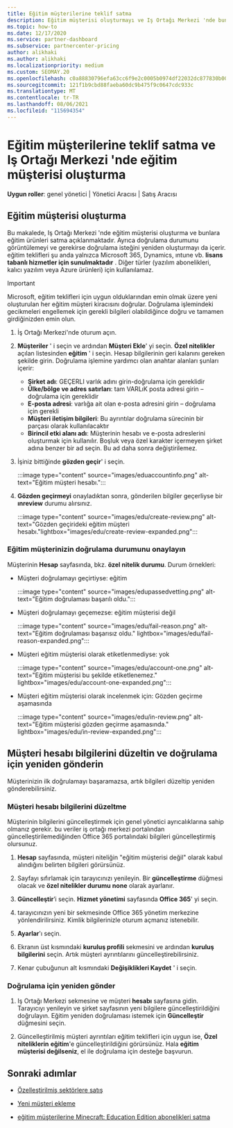 ```yaml
---
title: Eğitim müşterilerine teklif satma
description: Eğitim müşterisi oluşturmayı ve Iş Ortağı Merkezi 'nde bunlara teklifler satmayı öğrenin. Eğitim müşterinizin doğrulama durumunu onaylamayı içerir.
ms.topic: how-to
ms.date: 12/17/2020
ms.service: partner-dashboard
ms.subservice: partnercenter-pricing
author: alikhaki
ms.author: alikhaki
ms.localizationpriority: medium
ms.custom: SEOMAY.20
ms.openlocfilehash: c0a88830796efa63cc6f9e2c0005b0974df22032dc877830b002527bced3a426
ms.sourcegitcommit: 121f1b9cbd88faeba60dc9b475f9c0647cdc933c
ms.translationtype: MT
ms.contentlocale: tr-TR
ms.lasthandoff: 08/06/2021
ms.locfileid: "115694354"
---
```

# <a name="how-to-sell-offers-to-education-customers-and-how-to-create-an-education-customer-in-partner-center"></a>Eğitim müşterilerine teklif satma ve Iş Ortağı Merkezi 'nde eğitim müşterisi oluşturma

**Uygun roller**: genel yönetici | Yönetici Aracısı | Satış Aracısı

## <a name="create-an-education-customer"></a>Eğitim müşterisi oluşturma

Bu makalede, Iş Ortağı Merkezi 'nde eğitim müşterisi oluşturma ve bunlara eğitim ürünleri satma açıklanmaktadır. Ayrıca doğrulama durumunu görüntülemeyi ve gerekirse doğrulama isteğini yeniden oluşturmayı da içerir. eğitim teklifleri şu anda yalnızca Microsoft 365, Dynamics, ıntune vb. **lisans tabanlı hizmetler için sunulmaktadır** . Diğer türler (yazılım abonelikleri, kalıcı yazılım veya Azure ürünleri) için kullanılamaz.

> [!IMPORTANT]
> Microsoft, eğitim teklifleri için uygun olduklarından emin olmak üzere yeni oluşturulan her eğitim müşteri kiracısını doğrular.  Doğrulama işlemindeki gecikmeleri engellemek için gerekli bilgileri olabildiğince doğru ve tamamen girdiğinizden emin olun.

1. İş Ortağı Merkezi'nde oturum açın.

2. **Müşteriler** ' i seçin ve ardından **Müşteri Ekle**' yi seçin. **Özel nitelikler** açılan listesinden **eğitim** ' i seçin.  Hesap bilgilerinin geri kalanını gereken şekilde girin.  Doğrulama işlemine yardımcı olan anahtar alanları şunları içerir:

   - **Şirket adı**: GEÇERLI varlık adını girin-doğrulama için gereklidir
   - **Ülke/bölge ve adres satırları**: tam VARLıK posta adresi girin – doğrulama için gereklidir
   - **E-posta adresi**: varlığa ait olan e-posta adresini girin – doğrulama için gerekli
   - **Müşteri iletişim bilgileri**: Bu ayrıntılar doğrulama sürecinin bir parçası olarak kullanılacaktır
   - **Birincil etki alanı adı**: Müşterinin hesabı ve e-posta adreslerini oluşturmak için kullanılır.  Boşluk veya özel karakter içermeyen şirket adına benzer bir ad seçin.  Bu ad daha sonra değiştirilemez.

3. İşiniz bittiğinde **gözden geçir**' i seçin.

   :::image type="content" source="images/eduaccountinfo.png" alt-text="Eğitim müşteri hesabı.":::

4. **Gözden geçirmeyi** onayladıktan sonra, gönderilen bilgiler geçerliyse bir **ınreview** durumu alırsınız. 

    :::image type="content" source="images/edu/create-review.png" alt-text="Gözden geçirideki eğitim müşteri hesabı."lightbox="images/edu/create-review-expanded.png":::

### <a name="confirm-your-education-customers-verification-status"></a>Eğitim müşterinizin doğrulama durumunu onaylayın

Müşterinin **Hesap** sayfasında, bkz. **özel nitelik durumu**.
Durum örnekleri:

- Müşteri doğrulamayı geçirtiyse: eğitim

   :::image type="content" source="images/edupassedvetting.png" alt-text="Eğitim doğrulaması başarılı oldu.":::

- Müşteri doğrulamayı geçemezse: eğitim müşterisi değil

   :::image type="content" source="images/edu/fail-reason.png" alt-text="Eğitim doğrulaması başarısız oldu." lightbox="images/edu/fail-reason-expanded.png":::

- Müşteri eğitim müşterisi olarak etiketlenmediyse: yok

   :::image type="content" source="images/edu/account-one.png" alt-text="Eğitim müşterisi bu şekilde etiketlenemez." lightbox="images/edu/account-one-expanded.png":::

- Müşteri eğitim müşterisi olarak incelenmek için: Gözden geçirme aşamasında

    :::image type="content" source="images/edu/in-review.png" alt-text="Eğitim müşterisi gözden geçirme aşamasında." lightbox="images/edu/in-review-expanded.png":::

## <a name="correct-the-customer-account-info-and-resubmit-for-verification"></a>Müşteri hesabı bilgilerini düzeltin ve doğrulama için yeniden gönderin

Müşterinizin ilk doğrulamayı başaramazsa, artık bilgileri düzeltip yeniden gönderebilirsiniz.

### <a name="correct-the-customer-account-information"></a>Müşteri hesabı bilgilerini düzeltme

Müşterinin bilgilerini güncelleştirmek için genel yönetici ayrıcalıklarına sahip olmanız gerekir. bu veriler iş ortağı merkezi portalından güncelleştirilemediğinden Office 365 portalındaki bilgileri güncelleştirmiş olursunuz.

1. **Hesap** sayfasında, müşteri niteliğin "eğitim müşterisi değil" olarak kabul alındığını belirten bilgileri görürsünüz.

2. Sayfayı sıfırlamak için tarayıcınızı yenileyin. Bir **güncelleştirme** düğmesi olacak ve **özel nitelikler durumu** **none** olarak ayarlanır.

3. **Güncelleştir**’i seçin. **Hizmet yönetimi** sayfasında **Office 365**' yi seçin.

4. tarayıcınızın yeni bir sekmesinde Office 365 yönetim merkezine yönlendirilirsiniz. Kimlik bilgilerinizle oturum açmanız istenebilir.

5. **Ayarlar**'ı seçin.

6. Ekranın üst kısmındaki **kuruluş profili** sekmesini ve ardından **kuruluş bilgilerini** seçin. Artık müşteri ayrıntılarını güncelleştirebilirsiniz.

7. Kenar çubuğunun alt kısmındaki **Değişiklikleri Kaydet** ' i seçin.  

### <a name="resubmit-for-verification"></a>Doğrulama için yeniden gönder

1. Iş Ortağı Merkezi sekmesine ve müşteri **hesabı** sayfasına gidin. Tarayıcıyı yenileyin ve şirket sayfasının yeni bilgilere güncelleştirildiğini doğrulayın. Eğitim yeniden doğrulaması istemek için **Güncelleştir** düğmesini seçin.

2. Güncelleştirilmiş müşteri ayrıntıları eğitim teklifleri için uygun ise, **Özel niteliklerin** **eğitim**'e güncelleştirildiğini görürsünüz. Hala **eğitim müşterisi değilseniz**, el ile doğrulama için desteğe başvurun.

## <a name="next-steps"></a>Sonraki adımlar

- [Özelleştirilmiş sektörlere satış](get-special-pricing-for-offers.md)

- [Yeni müşteri ekleme](add-a-new-customer.md)

- [eğitim müşterilerine Minecraft: Education Edition abonelikleri satma](minecraft-subscriptions.md)
